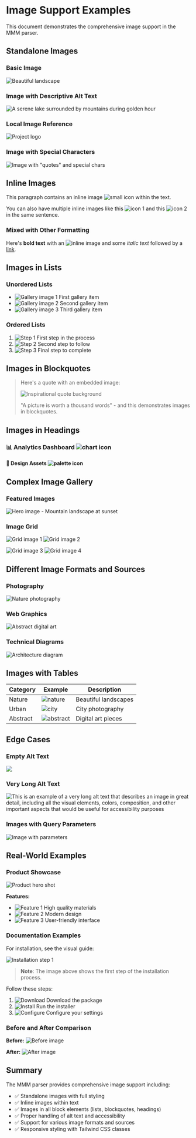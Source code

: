 # Image Support Examples

This document demonstrates the comprehensive image support in the MMM parser.

## Standalone Images

### Basic Image
![Beautiful landscape](https://picsum.photos/800/400?random=1)

### Image with Descriptive Alt Text
![A serene lake surrounded by mountains during golden hour](https://picsum.photos/600/300?random=2)

### Local Image Reference
![Project logo](./assets/logo.png)

### Image with Special Characters
![Image with "quotes" and special chars](https://picsum.photos/400/200?random=3)

## Inline Images

This paragraph contains an inline image ![small icon](https://picsum.photos/32/32?random=4) within the text.

You can also have multiple inline images like this ![icon 1](https://picsum.photos/24/24?random=5) and this ![icon 2](https://picsum.photos/24/24?random=6) in the same sentence.

### Mixed with Other Formatting

Here's **bold text** with an ![inline image](https://picsum.photos/50/50?random=7) and some *italic text* followed by a [link](https://example.com).

## Images in Lists

### Unordered Lists
- ![Gallery image 1](https://picsum.photos/200/150?random=8) First gallery item
- ![Gallery image 2](https://picsum.photos/200/150?random=9) Second gallery item  
- ![Gallery image 3](https://picsum.photos/200/150?random=10) Third gallery item

### Ordered Lists
1. ![Step 1](https://picsum.photos/100/100?random=11) First step in the process
2. ![Step 2](https://picsum.photos/100/100?random=12) Second step to follow
3. ![Step 3](https://picsum.photos/100/100?random=13) Final step to complete

## Images in Blockquotes

> Here's a quote with an embedded image:
> 
> ![Inspirational quote background](https://picsum.photos/400/200?random=14)
> 
> "A picture is worth a thousand words" - and this demonstrates images in blockquotes.

## Images in Headings

### 📊 Analytics Dashboard ![chart icon](https://picsum.photos/32/32?random=15)

#### 🎨 Design Assets ![palette icon](https://picsum.photos/24/24?random=16)

## Complex Image Gallery

### Featured Images

![Hero image - Mountain landscape at sunset](https://picsum.photos/800/300?random=17)

### Image Grid

![Grid image 1](https://picsum.photos/250/200?random=18) ![Grid image 2](https://picsum.photos/250/200?random=19)

![Grid image 3](https://picsum.photos/250/200?random=20) ![Grid image 4](https://picsum.photos/250/200?random=21)

## Different Image Formats and Sources

### Photography
![Nature photography](https://picsum.photos/600/400?random=22)

### Web Graphics  
![Abstract digital art](https://picsum.photos/500/300?random=23)

### Technical Diagrams
![Architecture diagram](https://picsum.photos/700/400?random=24)

## Images with Tables

| Category | Example | Description |
|----------|---------|-------------|
| Nature | ![nature](https://picsum.photos/100/75?random=25) | Beautiful landscapes |
| Urban | ![city](https://picsum.photos/100/75?random=26) | City photography |
| Abstract | ![abstract](https://picsum.photos/100/75?random=27) | Digital art pieces |

## Edge Cases

### Empty Alt Text
![](https://picsum.photos/300/200?random=28)

### Very Long Alt Text
![This is an example of a very long alt text that describes an image in great detail, including all the visual elements, colors, composition, and other important aspects that would be useful for accessibility purposes](https://picsum.photos/400/250?random=29)

### Images with Query Parameters
![Image with parameters](https://picsum.photos/350/200?random=30&blur=2&grayscale=1)

## Real-World Examples

### Product Showcase
![Product hero shot](https://picsum.photos/600/400?random=31)

**Features:**
- ![Feature 1](https://picsum.photos/64/64?random=32) High quality materials
- ![Feature 2](https://picsum.photos/64/64?random=33) Modern design
- ![Feature 3](https://picsum.photos/64/64?random=34) User-friendly interface

### Documentation Examples

For installation, see the visual guide:

![Installation step 1](https://picsum.photos/400/200?random=35)

> **Note**: The image above shows the first step of the installation process.

Follow these steps:
1. ![Download](https://picsum.photos/32/32?random=36) Download the package
2. ![Install](https://picsum.photos/32/32?random=37) Run the installer  
3. ![Configure](https://picsum.photos/32/32?random=38) Configure your settings

### Before and After Comparison

**Before:**
![Before image](https://picsum.photos/300/200?random=39&blur=2)

**After:**
![After image](https://picsum.photos/300/200?random=40)

## Summary

The MMM parser provides comprehensive image support including:

- ✅ Standalone images with full styling
- ✅ Inline images within text  
- ✅ Images in all block elements (lists, blockquotes, headings)
- ✅ Proper handling of alt text and accessibility
- ✅ Support for various image formats and sources
- ✅ Responsive styling with Tailwind CSS classes
